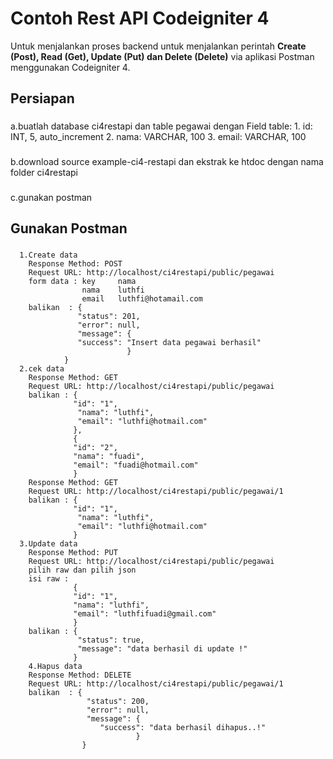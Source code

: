 # Contoh Rest API Codeigniter 4
Untuk menjalankan proses backend untuk menjalankan perintah **Create (Post), Read (Get), Update (Put) dan Delete (Delete)** via aplikasi Postman menggunakan Codeigniter 4.

## Persiapan
###
   a.buatlah database ci4restapi dan table pegawai dengan Field table:
              1. id: INT, 5, auto_increment
              2. nama: VARCHAR, 100
              3. email: VARCHAR, 100
###
   b.download source example-ci4-restapi dan ekstrak ke htdoc dengan nama folder ci4restapi              
###
   c.gunakan postman 

## Gunakan Postman
   ###
      1.Create data
        Response Method: POST
        Request URL: http://localhost/ci4restapi/public/pegawai
        form data : key     nama
                    nama    luthfi 
                    email   luthfi@hotamail.com
        balikan  : {
                   "status": 201,
                   "error": null,
                   "message": {
                   "success": "Insert data pegawai berhasil"
                              }
                }   
      2.cek data
        Response Method: GET
        Request URL: http://localhost/ci4restapi/public/pegawai
        balikan : {
                  "id": "1",
                   "nama": "luthfi",
                   "email": "luthfi@hotmail.com"
                  },
                  {
                  "id": "2",
                  "nama": "fuadi",
                  "email": "fuadi@hotmail.com"
                  }
        Response Method: GET
        Request URL: http://localhost/ci4restapi/public/pegawai/1
        balikan : {
                  "id": "1",
                   "nama": "luthfi",
                   "email": "luthfi@hotmail.com"
                  }
      3.Update data
        Response Method: PUT
        Request URL: http://localhost/ci4restapi/public/pegawai
        pilih raw dan pilih json
        isi raw :
                  {
                  "id": "1",
                  "nama": "luthfi",
                  "email": "luthfifuadi@gmail.com"
                  }
        balikan : {
                   "status": true,
                   "message": "data berhasil di update !"
                  }              
        4.Hapus data
        Response Method: DELETE
        Request URL: http://localhost/ci4restapi/public/pegawai/1
        balikan  : {
                     "status": 200,
                     "error": null,
                     "message": {
                        "success": "data berhasil dihapus..!"
                                }
                    }
         
